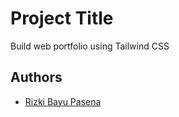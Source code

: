 
# Project Title

Build web portfolio using Tailwind CSS


## Authors

- [Rizki Bayu Pasena](https://www.github.com/RizkiBayuPasenaa)